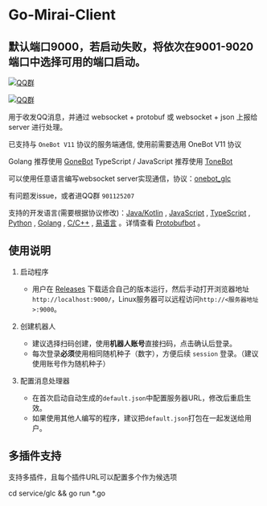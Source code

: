 # Go-Mirai-Client

## 默认端口9000，若启动失败，将依次在9001-9020端口中选择可用的端口启动。

[![QQ群](https://img.shields.io/static/v1?label=QQ%E7%BE%A4&message=335783090&color=blue)](https://jq.qq.com/?_wv=1027&k=B7Of3GMZ)

[![QQ群](https://img.shields.io/static/v1?label=QQ%E7%BE%A4&message=901125207&color=blue)](https://qm.qq.com/q/u7GcfnJcaY)

用于收发QQ消息，并通过 websocket + protobuf 或 websocket + json 上报给 server 进行处理。

已支持与 `OneBot V11` 协议的服务端通信, 使用前需要选用 OneBot V11 协议

Golang 推荐使用 [GoneBot](https://github.com/2mf8/GoneBot)
TypeScript / JavaScript 推荐使用 [ToneBot](https://github.com/2mf8/ToneBot)

可以使用任意语言编写websocket server实现通信，协议：[onebot_glc](https://github.com/2mf8/onebot_glc)

有问题发issue，或者进QQ群 `901125207`

支持的开发语言(需要根据协议修改)：[Java/Kotlin](https://github.com/protobufbot/spring-mirai-server) , [JavaScript](https://github.com/2mf8/TSPbBot) , [TypeScript](https://github.com/2mf8/TSPbBot/blob/master/src/demo/index.ts) , [Python](https://github.com/PHIKN1GHT/pypbbot/tree/main/pypbbot_examples) , [Golang](https://github.com/2mf8/GoPbBot/blob/master/test/bot_test.go) , [C/C++](https://github.com/ProtobufBot/cpp-pbbot/blob/main/src/event_handler/event_handler.cpp) , [易语言](https://github.com/protobufbot/pbbot_e_sdk) 。详情查看 [Protobufbot](https://github.com/ProtobufBot/ProtobufBot) 。

## 使用说明

1. 启动程序
    - 用户在 [Releases](https://github.com/ProtobufBot/Go-Mirai-Client/releases) 下载适合自己的版本运行，然后手动打开浏览器地址`http://localhost:9000/`，Linux服务器可以远程访问`http://<服务器地址>:9000`。

2. 创建机器人
    - 建议选择扫码创建，使用**机器人账号**直接扫码，点击确认后登录。
    - 每次登录**必须**使用相同随机种子（数字），方便后续 `session` 登录。（建议使用账号作为随机种子）

3. 配置消息处理器
    - 在首次启动自动生成的`default.json`中配置服务器URL，修改后重启生效。
    - 如果使用其他人编写的程序，建议把`default.json`打包在一起发送给用户。

## 多插件支持

支持多插件，且每个插件URL可以配置多个作为候选项

cd service/glc && go run *.go